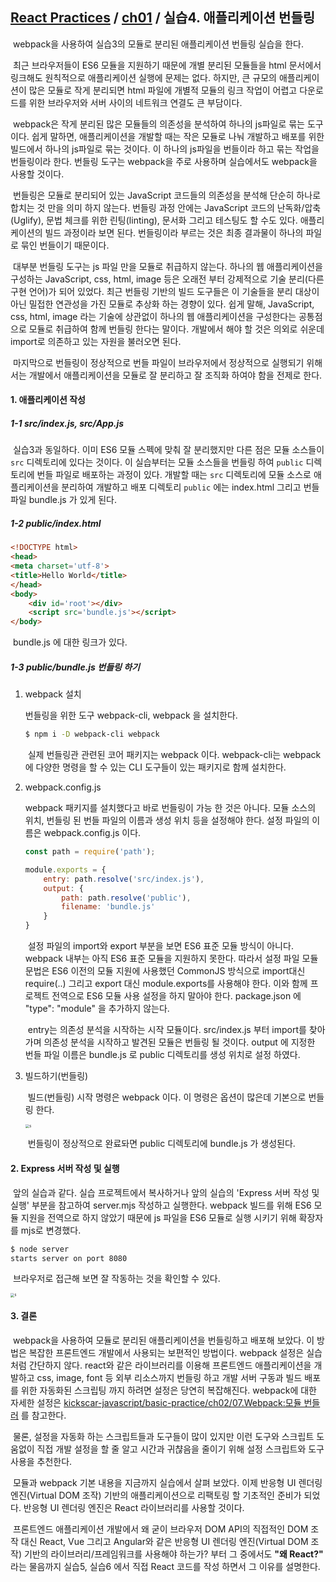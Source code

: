 ## [React Practices](https://github.com/kickscar-javascript/react-practices) / [ch01](https://github.com/kickscar-javascript/react-practices/tree/master/ch01) / 실습4. 애플리케이션 번들링

​	webpack을 사용하여 실습3의 모듈로 분리된 애플리케이션 번들링 실습을 한다.

​	최근 브라우저들이 ES6 모듈을 지원하기 때문에 개별 분리된 모듈들을 html 문서에서 링크해도 원칙적으로 애플리케이션 실행에 문제는 없다. 하지만, 큰 규모의 애플리케이션이 많은 모듈로 작게 분리되면 html 파일에 개별적 모듈의 링크 작업이 어렵고 다운로드를 위한 브라우저와 서버 사이의 네트워크 연결도 큰 부담이다. 

​	webpack은 작게 분리된 많은 모듈들의 의존성을 분석하여 하나의 js파일로 묶는 도구이다. 쉽게 말하면, 애플리케이션을 개발할 때는 작은 모듈로 나눠 개발하고 배포를 위한 빌드에서 하나의 js파일로 묶는 것이다. 이 하나의 js파일을 번들이라 하고 묶는 작업을 번들링이라 한다. 번들링 도구는 webpack을 주로 사용하며 실습에서도 webpack을 사용할 것이다. 

​	번들링은 모듈로 분리되어 있는 JavaScript 코드들의 의존성을 분석해 단순히 하나로 합치는 것 만을 의미 하지 않는다. 번들링 과정 안에는 JavaScript 코드의 난독화/압축(Uglify), 문법 체크를 위한 린팅(linting), 문서화 그리고 테스팅도 할 수도 있다. 애플리케이션의 빌드 과정이라 보면 된다. 번들링이라 부르는 것은 최종 결과물이 하나의 파일로 묶인 번들이기 때문이다.

​	대부분 번들링 도구는 js 파일 만을 모듈로 취급하지 않는다. 하나의 웹 애플리케이션을 구성하는 JavaScript, css, html, image 등은 오래전 부터 강제적으로 기술 분리(다른 구현 언어)가 되어 있었다. 최근 번들링 기반의 빌드 도구들은 이 기술들을 분리 대상이 아닌 밀접한 연관성을 가진 모듈로 추상화 하는 경향이 있다. 쉽게 말해,  JavaScript, css, html, image 라는 기술에 상관없이 하나의 웹 애플리케이션을 구성한다는 공통점으로 모듈로 취급하여 함께 번들링 한다는 말이다. 개발에서 해야 할 것은 의외로 쉬운데 import로 의존하고 있는 자원을 불러오면 된다.

​	마지막으로 번들링이 정상적으로 번들 파일이 브라우저에서 정상적으로 실행되기 위해서는 개발에서 애플리케이션을 모듈로 잘 분리하고 잘 조직화 하여야 함을 전제로 한다.

#### 1. 애플리케이션 작성

##### 1-1 src/index.js, src/App.js

​	실습3과 동일하다. 이미 ES6 모듈 스펙에 맞춰 잘 분리했지만 다른 점은 모듈 소스들이 `src` 디렉토리에 있다는 것이다. 이 실습부터는 모듈 소스들을 번들링 하여  `public` 디렉토리에 번들 파일로 배포하는 과정이 있다. 개발할 때는 `src` 디렉토리에 모듈 소스로 애플리케이션을 분리하여 개발하고 배포 디렉토리 `public` 에는 index.html 그리고 번들 파일 bundle.js 가 있게 된다.   

##### 1-2  public/index.html

```html
<!DOCTYPE html>
<head>
<meta charset='utf-8'>
<title>Hello World</title>
</head>
<body>
    <div id='root'></div>
    <script src='bundle.js'></script>
</body>
```

​	bundle.js 에 대한 링크가 있다.

##### 1-3 public/bundle.js 번들링 하기

1. webpack 설치

   번들링을 위한 도구 webpack-cli, webpack 을 설치한다.

   ```bash
   $ npm i -D webpack-cli webpack
   ```

   ​	실제 번들링관 관련된 코어 패키지는 webpack 이다. webpack-cli는 webpack에 다양한 명령을 할 수 있는 CLI 도구들이 있는 패키지로 함께 설치한다. 

2. webpack.config.js

   webpack 패키지를 설치했다고 바로 번들링이 가능 한 것은 아니다. 모듈 소스의 위치,  번들링 된 번들 파일의 이름과 생성 위치 등을 설정해야 한다. 설정 파일의 이름은 webpack.config.js 이다.

   ```JavaScript
   const path = require('path');
   
   module.exports = {
       entry: path.resolve('src/index.js'),
       output: {
           path: path.resolve('public'),
           filename: 'bundle.js'
       }
   }
   ```

   ​	설정 파일의 import와 export 부분을 보면 ES6 표준 모듈 방식이 아니다. webpack 내부는 아직 ES6 표준 모듈을 지원하지 못한다. 따라서 설정 파일 모듈 문법은 ES6 이전의 모듈 지원에 사용했던 CommonJS 방식으로 import대신 require(..) 그리고 export 대신 module.exports를 사용해야 한다. 이와 함께 프로젝트 전역으로 ES6 모듈 사용 설정을 하지 말아야 한다. package.json 에 "type": "module" 을 추가하지 않는다.   

   ​	entry는 의존성 분석을 시작하는 시작 모듈이다. src/index.js 부터 import를 찾아가며 의존성 분석을 시작하고 발견된 모듈은 번들링 될 것이다. output 에 지정한 번들 파일 이름은 bundle.js 로 public 디렉토리를 생성 위치로 설정 하였다.  	  

3. 빌드하기(번들링)

   ​	빌드(번들링) 시작 명령은 webpack 이다. 이 명령은 옵션이 많은데 기본으로 번들링 한다.

   <img src="http://image.kickscar.me:8080/markdown/react-practices/ch01-0005.png" alt="s" style="zoom:40%;" />

   ​	번들링이 정상적으로 완료돠면 public 디렉토리에 bundle.js 가 생성된다.

#### 2. Express 서버 작성 및 실행

​	앞의 실습과 같다. 실습 프로젝트에서 복사하거나 앞의 실습의 'Express 서버 작성 및 실행' 부분을 참고하여 server.mjs 작성하고 실행한다. webpack 빌드를 위해 ES6 모듈 지원을 전역으로 하지 않았기 때문에  js 파일을 ES6 모듈로 실행 시키기 위해 확장자를 mjs로 변경했다.

```bash
$ node server
starts server on port 8080
```

​	브라우저로 접근해 보면 잘 작동하는 것을 확인할 수 있다.

<img src="http://image.kickscar.me:8080/markdown/react-practices/ch01-0006.png" alt="s" style="zoom:40%;" />



#### 3. 결론

​	webpack을 사용하여 모듈로 분리된 애플리케이션을  번들링하고 배포해 보았다. 이 방법은 복잡한 프론트엔드 개발에서 사용되는 보편적인 방법이다.  webpack 설정은 실습처럼 간단하지 않다. react와 같은 라이브러리를 이용해 프론트엔드 애플리케이션을 개발하고 css, image, font 등 외부 리소스까지 번들링 하고 개발 서버 구동과 빌드 배포를 위한 자동화된 스크립팅 까지 하려면 설정은 당연히 복잡해진다. webpack에 대한 자세한 설정은 [kickscar-javascript/basic-practice/ch02/07.Webpack:모듈 번들러](https://github.com/kickscar-javascript/basic-practices/tree/master/ch02/07) 를 참고한다.

​	물론, 설정을 자동화 하는 스크립트들과 도구들이 많이 있지만 이런 도구와 스크립트 도움없이 직접 개발 설정을 할 줄 알고 시간과 귀챦음을 줄이기 위해 설정 스크립트와 도구 사용을 추천한다.

​	모듈과 webpack 기본 내용을 지금까지 실습에서 살펴 보았다. 이제 반응형 UI 렌더링 엔진(Virtual DOM 조작) 기반의 애플리케이션으로 리팩토링 할 기초적인 준비가 되었다. 반응형 UI 렌더링 엔진은 React 라이브러리를 사용할 것이다.

​	프론트엔드 애플리케이션 개발에서 왜 굳이 브라우저 DOM API의 직접적인 DOM 조작 대신 React, Vue 그리고 Angular와 같은 반응형 UI 렌더링 엔진(Virtual DOM 조작) 기반의 라이브러리/프레임워크를 사용해야 하는가? 부터 그 중에서도 **"왜 React?"** 라는 물음까지 실습5, 실습6 에서 직접 React 코드를 작성 하면서 그 이유를 설명한다.